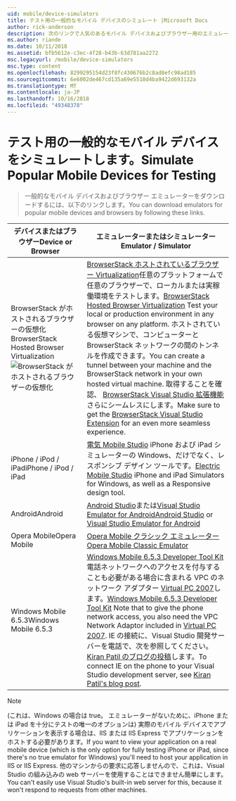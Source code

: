 ```yaml
---
uid: mobile/device-simulators
title: テスト用の一般的なモバイル デバイスのシミュレート |Microsoft Docs
author: rick-anderson
description: 次のリンクで人気のあるモバイル デバイスおよびブラウザー用のエミュレーターをダウンロードします。
ms.author: riande
ms.date: 10/11/2018
ms.assetid: bfb5612e-c3ec-4f28-b43b-63d781aa2272
msc.legacyurl: /mobile/device-simulators
msc.type: content
ms.openlocfilehash: 8299295154d23f8fc430676b2c8ad8efc98ad185
ms.sourcegitcommit: 6e6002de467cd135a69e5518d4ba9422d693132a
ms.translationtype: MT
ms.contentlocale: ja-JP
ms.lasthandoff: 10/16/2018
ms.locfileid: "49348378"
---
```

# <a name="simulate-popular-mobile-devices-for-testing"></a><span data-ttu-id="7a6bc-103">テスト用の一般的なモバイル デバイスをシミュレートします。</span><span class="sxs-lookup"><span data-stu-id="7a6bc-103">Simulate Popular Mobile Devices for Testing</span></span>

> <span data-ttu-id="7a6bc-104">一般的なモバイル デバイスおよびブラウザー エミュレーターをダウンロードするには、以下のリンクします。</span><span class="sxs-lookup"><span data-stu-id="7a6bc-104">You can download emulators for popular mobile devices and browsers by following these links.</span></span>

| <span data-ttu-id="7a6bc-105">デバイスまたはブラウザー</span><span class="sxs-lookup"><span data-stu-id="7a6bc-105">Device or Browser</span></span> | <span data-ttu-id="7a6bc-106">エミュレーターまたはシミュレーター</span><span class="sxs-lookup"><span data-stu-id="7a6bc-106">Emulator / Simulator</span></span> |
| --- | --- |
| <span data-ttu-id="7a6bc-107">BrowserStack がホストされるブラウザーの仮想化</span><span class="sxs-lookup"><span data-stu-id="7a6bc-107">BrowserStack Hosted Browser Virtualization</span></span> ![BrowserStack がホストされるブラウザーの仮想化](device-simulators/_static/image1.png) | <span data-ttu-id="7a6bc-109">[BrowserStack ホストされているブラウザー Virtualization](http://browserstack.com)任意のプラットフォームで任意のブラウザーで、ローカルまたは実稼働環境をテストします。</span><span class="sxs-lookup"><span data-stu-id="7a6bc-109">[BrowserStack Hosted Browser Virtualization](http://browserstack.com) Test your local or production environment in any browser on any platform.</span></span> <span data-ttu-id="7a6bc-110">ホストされている仮想マシンで、コンピューターと BrowserStack ネットワークの間のトンネルを作成できます。</span><span class="sxs-lookup"><span data-stu-id="7a6bc-110">You can create a tunnel between your machine and the BrowserStack network in your own hosted virtual machine.</span></span> <span data-ttu-id="7a6bc-111">取得することを確認、 [BrowserStack Visual Studio 拡張機能](https://marketplace.visualstudio.com/items?itemName=browserstackcom.BrowserStack)さらにシームレスにします。</span><span class="sxs-lookup"><span data-stu-id="7a6bc-111">Make sure to get the [BrowserStack Visual Studio Extension](https://marketplace.visualstudio.com/items?itemName=browserstackcom.BrowserStack) for an even more seamless experience.</span></span> |
| <span data-ttu-id="7a6bc-112">iPhone / iPod / iPad</span><span class="sxs-lookup"><span data-stu-id="7a6bc-112">iPhone / iPod / iPad</span></span> | <span data-ttu-id="7a6bc-113">[電気 Mobile Studio](http://www.electricplum.com/studio.aspx) iPhone および iPad シミュレーターの Windows、だけでなく、レスポンシブ デザイン ツールです。</span><span class="sxs-lookup"><span data-stu-id="7a6bc-113">[Electric Mobile Studio](http://www.electricplum.com/studio.aspx) iPhone and iPad Simulators for Windows, as well as a Responsive design tool.</span></span> |
| <span data-ttu-id="7a6bc-114">Android</span><span class="sxs-lookup"><span data-stu-id="7a6bc-114">Android</span></span> | <span data-ttu-id="7a6bc-115">[Android Studio](https://developer.android.com/studio/)または[Visual Studio Emulator for Android](https://visualstudio.microsoft.com/vs/msft-android-emulator/)</span><span class="sxs-lookup"><span data-stu-id="7a6bc-115">[Android Studio](https://developer.android.com/studio/) or [Visual Studio Emulator for Android](https://visualstudio.microsoft.com/vs/msft-android-emulator/)</span></span> |
| <span data-ttu-id="7a6bc-116">Opera Mobile</span><span class="sxs-lookup"><span data-stu-id="7a6bc-116">Opera Mobile</span></span> | [<span data-ttu-id="7a6bc-117">Opera Mobile クラシック エミュレーター</span><span class="sxs-lookup"><span data-stu-id="7a6bc-117">Opera Mobile Classic Emulator</span></span>](https://www.opera.com/developer/mobile-emulator) |
| <span data-ttu-id="7a6bc-118">Windows Mobile 6.5.3</span><span class="sxs-lookup"><span data-stu-id="7a6bc-118">Windows Mobile 6.5.3</span></span> | <span data-ttu-id="7a6bc-119">[Windows Mobile 6.5.3 Developer Tool Kit](https://www.microsoft.com/downloads/en/details.aspx?FamilyID=c0213f68-2e01-4e5c-a8b2-35e081dcf1ca&amp;displaylang=en)電話ネットワークへのアクセスを付与することも必要がある場合に含まれる VPC のネットワーク アダプター [Virtual PC 2007](https://www.microsoft.com/downloads/en/details.aspx?FamilyID=04d26402-3199-48a3-afa2-2dc0b40a73b6&amp;DisplayLang=en)します。</span><span class="sxs-lookup"><span data-stu-id="7a6bc-119">[Windows Mobile 6.5.3 Developer Tool Kit](https://www.microsoft.com/downloads/en/details.aspx?FamilyID=c0213f68-2e01-4e5c-a8b2-35e081dcf1ca&amp;displaylang=en) Note that to give the phone network access, you also need the VPC Network Adaptor included in [Virtual PC 2007](https://www.microsoft.com/downloads/en/details.aspx?FamilyID=04d26402-3199-48a3-afa2-2dc0b40a73b6&amp;DisplayLang=en).</span></span> <span data-ttu-id="7a6bc-120">IE の接続に、Visual Studio 開発サーバーを電話で、次を参照してください。 [Kiran Patil のブログの投稿](http://kiranpatils.wordpress.com/2009/11/19/access-internetlocal-website-from-your-windows-mobile-device-emulators/)します。</span><span class="sxs-lookup"><span data-stu-id="7a6bc-120">To connect IE on the phone to your Visual Studio development server, see [Kiran Patil's blog post](http://kiranpatils.wordpress.com/2009/11/19/access-internetlocal-website-from-your-windows-mobile-device-emulators/).</span></span> |

> [!NOTE]
> <span data-ttu-id="7a6bc-121">(これは、Windows の場合は true。 エミュレーターがないために、iPhone または iPad を十分にテストの唯一のオプションは) 実際のモバイル デバイスでアプリケーションを表示する場合は、IIS または IIS Express でアプリケーションをホストする必要があります。</span><span class="sxs-lookup"><span data-stu-id="7a6bc-121">If you want to view your application on a real mobile device (which is the only option for fully testing iPhone or iPad, since there's no true emulator for Windows) you'll need to host your application in IIS or IIS Express.</span></span> <span data-ttu-id="7a6bc-122">他のマシンからの要求に応答しませんので、これは、Visual Studio の組み込みの web サーバーを使用することはできません簡単にします。</span><span class="sxs-lookup"><span data-stu-id="7a6bc-122">You can't easily use Visual Studio's built-in web server for this, because it won't respond to requests from other machines.</span></span>